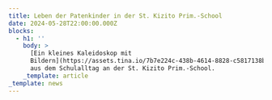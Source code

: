 ```yaml
---
title: Leben der Patenkinder in der St. Kizito Prim.-School
date: 2024-05-28T22:00:00.000Z
blocks:
  - h1: ''
    body: >
      [Ein kleines Kaleidoskop mit
      Bildern](https://assets.tina.io/7b7e224c-438b-4614-8828-c5817138b3f8/Leben%20der%20Patenkinder%20in%20der%20St.%20Kizito%20Prim.-School.pdf)
      aus dem Schulalltag an der St. Kizito Prim.-School.
    _template: article
_template: news
---
```


